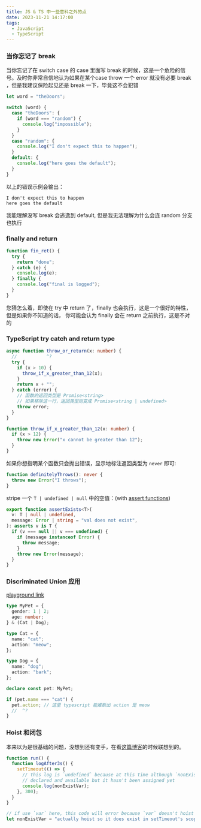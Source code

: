 ```yaml
---
title: JS & TS 中一些意料之外的点
date: 2023-11-21 14:17:00
tags:
  - JavaScript
  - TypeScript
---
```


### 当你忘记了 break

当你忘记了在 switch case 的 case 里面写 break 的时候，这是一个危险的信号。及时你非常自信地认为如果在某个case throw
一个 error 就没有必要 break ，但是我建议保险起见还是 break 一下，毕竟这不会犯错

```js
let word = "theDoors";

switch (word) {
  case "theDoors": {
    if (word === "random") {
      console.log("impossible");
    }
  }
  case "random": {
    console.log("I don't expect this to happen");
  }
  default: {
    console.log("here goes the default");
  }
}
```

以上的错误示例会输出：

```plaintext
I don't expect this to happen
here goes the default
```

我能理解没写 break 会逃逸到 default, 但是我无法理解为什么会连 random 分支也执行

### finally and return

```js
function fin_ret() {
  try {
    return "done";
  } catch (e) {
    console.log(e);
  } finally {
    console.log("final is logged");
  }
}
```

您猜怎么着，即使在 try 中 return 了，finally 也会执行，这是一个很好的特性，但是如果你不知道的话，
你可能会认为 finally 会在 return 之前执行，这是不对的

### TypeScript try catch and return type

```ts
async function throw_or_return(x: number) {
  //           ^?
  try {
    if (x > 10) {
      throw_if_x_greater_than_12(x);
    }
    return x + "";
  } catch (error) {
    // 函数的返回类型是 Promise<string>
    // 如果移除这一行，返回类型则变成 Promise<string | undefined>
    throw error;
  }
}

function throw_if_x_greater_than_12(x: number) {
  if (x > 12) {
    throw new Error("x cannot be greater than 12");
  }
}
```

如果你想指明某个函数只会抛出错误，显示地标注返回类型为 `never` 即可:

```ts
function definitelyThrows(): never {
  throw new Error("I throws");
}
```

stripe 一个 `T | undefined | null` 中的空值：(with
[assert functions](https://www.typescriptlang.org/docs/handbook/release-notes/typescript-3-7.html#assertion-functions))

```ts
export function assertExists<T>(
  v: T | null | undefined,
  message: Error | string = "val does not exist",
): asserts v is T {
  if (v === null || v === undefined) {
    if (message instanceof Error) {
      throw message;
    }
    throw new Error(message);
  }
}
```

### Discriminated Union 应用

[playground link](https://www.typescriptlang.org/play?#code/C4TwDgpgBAsiAKFhQLxQN4Cgo6gcwgDsATCAJwC4oBGKAHygCYBubXAQwKsIFcBbAEblWAXygAyKAAoAwu2QMAIgHs8ASkyZQkKHORosuKIXZ8IVAOQBjeRdZH2V4AEtlhS2eUB3O5hGbtaBU8VAw2HBMzS2JVXwcnV3coCwF2MgBrCz9NUisAGzToKzcAZ2RIYCo4RGBWTGcAM2kKgDpI6BRO5JtgCzUwo1bHFzdmKAB6cahATfjAGcSoQJKrMmcwZEBfgMAK40Ba00AvxShhxKhAejMoTy8ocImpqAA9AH4-IA)

```ts
type MyPet = {
  gender: 1 | 2;
  age: number;
} & (Cat | Dog);

type Cat = {
  name: "cat";
  action: "meow";
};

type Dog = {
  name: "dog";
  action: "bark";
};

declare const pet: MyPet;

if (pet.name === "cat") {
  pet.action; // 这里 typescript 能推断出 action 是 meow
  //  ^?
}
```

### Hoist 和闭包

本来以为是很基础的问题，没想到还有变手，在看[这篇博客](https://overreacted.io/a-complete-guide-to-useeffect/#why-usereducer-is-the-cheat-mode-of-hooks)的时候联想到的。

```js
function run() {
  function logAfter3s() {
    setTimeout(() => {
      // this log is `undefined` because at this time although `nonExistVar` is
      // declared and available but it hasn't been assigned yet
      console.log(nonExistVar);
    }, 300);
  }
}

// if use `var` here, this code will error because `var` doesn't hoist
let nonExistVar = "actually hoist so it does exist in setTimeout's scope";
```
